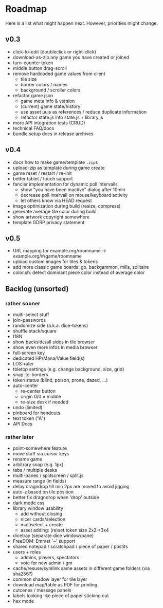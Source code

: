 # Roadmap

Here is a list what might happen next. However, priorities might change.

## v0.3

* click-to-edit (doubleclick or right-click)
* download-as-zip any game you have created or joined
* turn-counter token
* middle button drag-scroll
* remove hardcoded game values from client
  * tile size
  * border colors / names
  * background / scroller colors
* refactor game json
  * game meta info & version
  * (current) game state/history
  * use asset uuis as references / reduce duplicate information
  * refactor state.js into state.js + library.js
* more API integration tests (CRUD)
* technical FAQ/docs
* bundle setup docs in release archives

## v0.4

* docs how to make game/template `.zip`s
* upload-zip as template during game create
* game reset / restart / re-init
* better tablet / touch support
* fancier implementation for dynamic poll intervalls
  * show "you have been inactive" dialog after 10min
  * decrease poll intervall on mouse/keyboard activity
  * let others know via HEAD request
* image optimization during build (resize, compress)
* generate average tile color during build
* show artwork copyright somewhere
* template GDRP privacy statement

## v0.5

* URL mapping for example.org/roomname -> example.org/#/game/roomname
* upload custom images for tiles & tokens
* add more classic game boards: go, backgammon, mills, solitaire
* color.sh: detect dominant piece color instead of average color

## Backlog (unsorted)

### rather sooner

* multi-select stuff
* join-passwords
* randomize side (a.k.a. dice-tokens)
* shuffle stack/square
* I18N
* show backside/all sides in tile browser
* show even more infos in media browser
* full-screen key
* dedicated HP/Mana/Value field(s)
* LOS-ruler
* tbletop settings (e.g. change background, size, grid)
* snap-to-borders
* token status (blind, poison, prone, dazed, ...)
* auto-center
  * re-center button
  * origin 0/0 = middle
  * re-size desk if needed
* undo (limited)
* pinboard for handouts
* text token ("A")
* API Docs

### rather later

* point-somewhere feature
* move stuff via cursor keys
* rename game
* arbitrary snap (e.g. 1px)
* tabs / multiple desks
* multi-panes / splitscreen / split.js
* measure range (in fields)
* delay dragndrop till min 2px are moved to avoid jigging
* auto-z based on tile position
* better fix dragndrop when 'drop' outside
* dark mode css
* library window usability
  * add without closing
  * nicer cards/selection
  * multiselect + create
  * asset adding: (re)set token size 2x2->3x4
* dicetray (separate dice window/pane)
* FreeDOM: Emmet '~' support
* shared notepad / scratchpad / piece of paper / postits
* users + roles
  * admins, players, spectators
  * vote for new admin / gm
* cache/resuse/symlink same assets in different game folders (via sha256?)
* common shadow layer for tile layer
* download map/table as PDF for printing
* cutcenes / message panels
* labels looking like piece of paper sticking out
* hex mode
